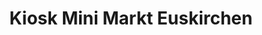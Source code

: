---
title: "Kiosk Mini Markt Euskirchen"
url: /euskirchen/kiosk-mini-markt-euskirchen/
shop: Kiosk
---